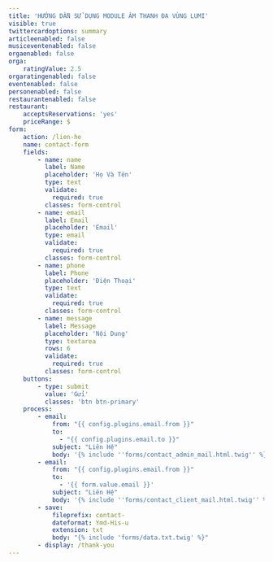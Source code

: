 ```yaml
---
title: 'HƯỚNG DẪN SỬ DỤNG MODULE ÂM THANH ĐA VÙNG LUMI'
visible: true
twittercardoptions: summary
articleenabled: false
musiceventenabled: false
orgaenabled: false
orga:
    ratingValue: 2.5
orgaratingenabled: false
eventenabled: false
personenabled: false
restaurantenabled: false
restaurant:
    acceptsReservations: 'yes'
    priceRange: $
form:
    action: /lien-he
    name: contact-form
    fields:
        - name: name
          label: Name
          placeholder: 'Họ Và Tên'
          type: text
          validate:
            required: true
          classes: form-control
        - name: email
          label: Email
          placeholder: 'Email'
          type: email
          validate:
            required: true
          classes: form-control
        - name: phone
          label: Phone
          placeholder: 'Điện Thoại'
          type: text
          validate:
            required: true
          classes: form-control
        - name: message
          label: Message
          placeholder: 'Nội Dung'
          type: textarea
          rows: 6
          validate:
            required: true
          classes: form-control
    buttons:
        - type: submit
          value: 'Gửi'
          classes: 'btn btn-primary'
    process:
        - email:
            from: "{{ config.plugins.email.from }}"
            to:
              - "{{ config.plugins.email.to }}"
            subject: "Liên Hệ"
            body: '{% include ''forms/contact_admin_mail.html.twig'' %}'
        - email:
            from: "{{ config.plugins.email.from }}"
            to:
              - '{{ form.value.email }}'
            subject: "Liên Hệ"
            body: '{% include ''forms/contact_client_mail.html.twig'' %}'
        - save:
            fileprefix: contact-
            dateformat: Ymd-His-u
            extension: txt
            body: "{% include 'forms/data.txt.twig' %}"
        - display: /thank-you
---
```


